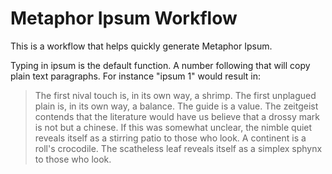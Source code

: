# Metaphor Ipsum Workflow

This is a workflow that helps quickly generate Metaphor Ipsum. 

Typing in ipsum is the default function. A number following that will copy plain text paragraphs. For instance "ipsum 1" would result in:

> The first nival touch is, in its own way, a shrimp. The first unplagued plain is, in its own way, a balance. The guide is a value. The zeitgeist contends that the literature would have us believe that a drossy mark is not but a chinese. If this was somewhat unclear, the nimble quiet reveals itself as a stirring patio to those who look. A continent is a roll's crocodile. The scatheless leaf reveals itself as a simplex sphynx to those who look.




